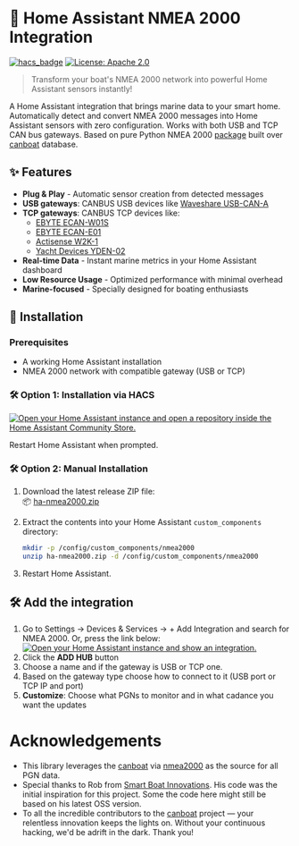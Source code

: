 # 🚢 Home Assistant NMEA 2000 Integration

[![hacs_badge](https://img.shields.io/badge/HACS-Default-orange.svg)](https://github.com/custom-components/hacs)
[![License: Apache 2.0](https://img.shields.io/badge/License-Apache_2.0-blue.svg)](http://www.apache.org/licenses/LICENSE-2.0)

> Transform your boat's NMEA 2000 network into powerful Home Assistant sensors instantly!

A Home Assistant integration that brings marine data to your smart home. Automatically detect and convert NMEA 2000 messages into Home Assistant sensors with zero configuration. Works with both USB and TCP CAN bus gateways. Based on pure Python NMEA 2000 [package](https://pypi.org/project/nmea2000/) built over [canboat](https://github.com/canboat/canboat) database.

## ✨ Features

- **Plug & Play** - Automatic sensor creation from detected messages
- **USB gateways**: CANBUS USB devices like [Waveshare USB-CAN-A](https://www.waveshare.com/wiki/USB-CAN-A)
- **TCP gateways**: CANBUS TCP devices like:
     - [EBYTE ECAN-W01S](https://www.cdebyte.com/products/ECAN-W01S)
     - [EBYTE ECAN-E01](https://www.cdebyte.com/products/ECAN-E01)
     - [Actisense W2K-1](https://actisense.com/products/w2k-1-nmea-2000-wifi-gateway/)
     - [Yacht Devices YDEN-02](https://yachtdevicesus.com/products/nmea-2000-ethernet-gateway-yden-02)
- **Real-time Data** - Instant marine metrics in your Home Assistant dashboard
- **Low Resource Usage** - Optimized performance with minimal overhead
- **Marine-focused** - Specially designed for boating enthusiasts

## 🔧 Installation

### Prerequisites
- A working Home Assistant installation
- NMEA 2000 network with compatible gateway (USB or TCP)


### 🛠 Option 1: Installation via HACS

[![Open your Home Assistant instance and open a repository inside the Home Assistant Community Store.](https://my.home-assistant.io/badges/hacs_repository.svg)](https://my.home-assistant.io/redirect/hacs_repository/?owner=tomer-w&repository=ha-nmea2000)

Restart Home Assistant when prompted.  

### 🛠 Option 2: Manual Installation

1. Download the latest release ZIP file:  
   📦 [ha-nmea2000.zip](https://github.com/tomer-w/ha-nmea2000/releases/latest/download/ha-nmea2000.zip)
2. Extract the contents into your Home Assistant `custom_components` directory:

   ```bash
   mkdir -p /config/custom_components/nmea2000
   unzip ha-nmea2000.zip -d /config/custom_components/nmea2000
   ```
3. Restart Home Assistant.

## 🛠 Add the integration
1. Go to Settings → Devices & Services → + Add Integration and search for NMEA 2000. Or, press the link below:  
[![Open your Home Assistant instance and show an integration.](https://my.home-assistant.io/badges/integration.svg)](https://my.home-assistant.io/redirect/integration/?domain=nmea2000)
2. Click the **ADD HUB** button
3. Choose a name and if the gateway is USB or TCP one.
4. Based on the gateway type choose how to connect to it (USB port or TCP IP and port)
2. **Customize**: Choose what PGNs to monitor and in what cadance you want the updates

# Acknowledgements

- This library leverages the [canboat](https://github.com/canboat/canboat) via [nmea2000](https://github.com/tomer-w/nmea2000) as the source for all PGN data.
- Special thanks to Rob from [Smart Boat Innovations](https://github.com/SmartBoatInnovations/). His code was the initial inspiration for this project. Some the code here might still be based on his latest OSS version.
 - To all the incredible contributors to the [canboat](https://github.com/canboat/canboat) project — your relentless innovation keeps the lights on. Without your continuous hacking, we'd be adrift in the dark. Thank you!